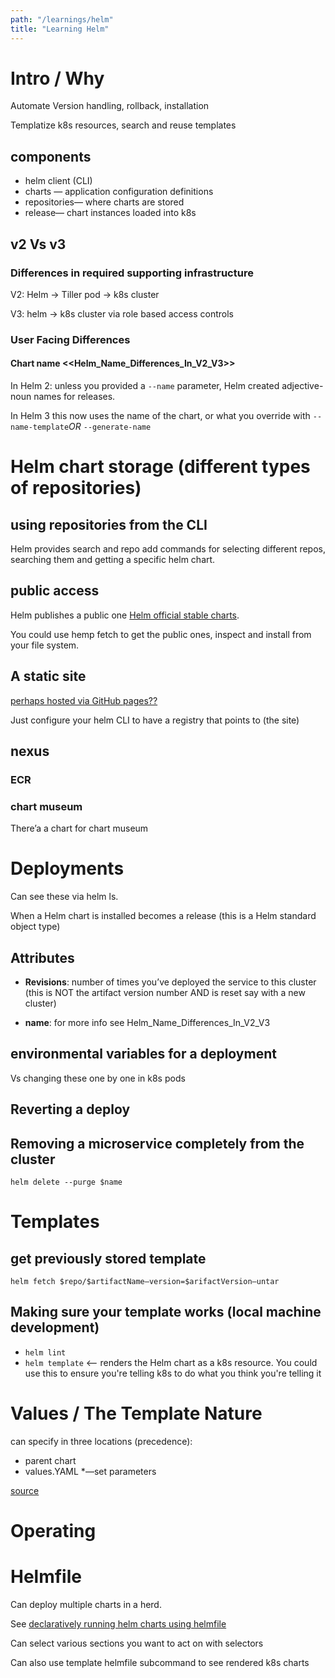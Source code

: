 ```yaml
---
path: "/learnings/helm"
title: "Learning Helm"
---
```


# Intro / Why

Automate Version handling, rollback, installation

Templatize k8s resources, search and reuse templates

## components

  * helm client (CLI)
  * charts — application configuration definitions 
  * repositories— where charts are stored
  * release— chart instances loaded into k8s
  
## v2 Vs v3
  
### Differences in required supporting infrastructure

  V2: Helm -> Tiller pod -> k8s cluster
  
  V3: helm -> k8s cluster via role based access controls
  
### User Facing Differences

#### Chart name <<Helm_Name_Differences_In_V2_V3>>

In Helm 2: unless you provided a `--name` parameter, Helm created adjective-noun names for releases. 

In Helm 3 this now uses the name of the chart, or what you override with `--name-template`_OR_ `--generate-name`


# Helm chart storage (different types of repositories)

## using repositories from the CLI

Helm provides search and repo add commands for selecting different repos, searching them and getting a specific  helm chart.

## public access

Helm publishes a public one [Helm official stable charts](https://artifacthub.io/).

You could use hemp fetch to get the public ones, inspect and install from your file system.

## A static site

[perhaps hosted via GitHub pages??](https://faun.pub/how-to-host-helm-chart-repository-on-github-b76c854e1462)

Just configure your helm CLI to have a registry that points to (the site)

## nexus

### ECR


### chart museum

There’a a chart for chart museum 



# Deployments

Can see these via helm ls. 

When a Helm chart is installed becomes a release (this is a Helm standard object type) 

## Attributes

  * **Revisions**: number of times you’ve deployed the service to this cluster  (this is NOT the artifact version number AND is reset say with a new cluster)

  * **name**: for more info see Helm_Name_Differences_In_V2_V3


## environmental variables for a deployment

Vs changing these one by one in k8s pods

## Reverting a deploy

## Removing a microservice completely from the cluster

`helm delete --purge $name`

# Templates

## get previously stored template

    helm fetch $repo/$artifactName—version=$arifactVersion—untar

## Making sure your template works (local machine development)

  * `helm lint`
  * `helm template` <-- renders the Helm chart as a k8s resource. You could use this to ensure you're telling k8s to do what you think you're telling it

# Values / The Template Nature

can specify in three locations (precedence):
  * parent chart
  * values.YAML
  *—set parameters

[source](https://v3-1-0.helm.sh/docs/chart_template_guide/values_files/)


# Operating



# Helmfile

   Can deploy multiple charts in a herd.

   See [declaratively running helm charts using helmfile]([https://medium.com/swlh/how-to-declaratively-run-helm-charts-using-helmfile-ac78572e6088)
   
   Can select various sections you want to act on with selectors
   
   Can also use template helmfile subcommand to see rendered k8s charts
